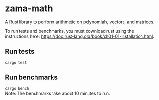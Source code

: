# zama-math  
A Rust library to perform arithmetic on polynomials, vectors, and matrices.  
  
To run tests and benchmarks, you must download rust using the instructions here: https://doc.rust-lang.org/book/ch01-01-installation.html.

## Run tests  
`cargo test`  
  
## Run benchmarks  
`cargo bench`  
Note: The benchmarks take about 10 minutes to run.